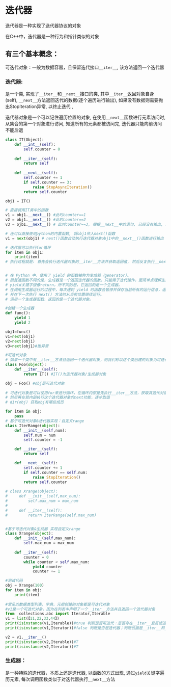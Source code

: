 # 迭代器

迭代器是一种实现了迭代器协议的对象

在C++中，迭代器是一种行为和指针类似的对象

## 有三个基本概念：

可迭代对象：一般为数据容器，且保留迭代接口`__iter__`, 该方法返回一个迭代器

### 迭代器: 

是一个类, 实现了`__iter__`和`__next__`接口的类, 其中`__iter__`返回对象自身(self), `__next__`方法返回迭代的数据(逐个遍历进行输出), 如果没有数据则需要抛出StopIteration异常, 以终止迭代 , 

迭代器对象是一个可以记住遍历位置的对象, 在使用`__next__`函数进行元素访问时, 从集合的第一个对象进行访问, 知道所有的元素都被访问完, 迭代器只能向前访问不能后退

```python
class IT(Object):
    def __int__(self):
        self.counter = 0
        
    def __iter__(self):
        return self
    
    def __next__(self):
        self.counter += 1
        if self.counter == 3:
            raise StopAsyncIteration()
        return self.counter

obj1 = IT()

# 直接调用IT类中的函数
v1 = obj1.__next__() #此时counter==1
v2 = obj1.__next__() #此时counter==2
v3 = ojb1.__next__() # 此时counter==3, 根据__next__中的语句, 已经没有输出, 所以此时要进行StopIteration的异常提示

# 还可以直接使用python的内置函数, 将obj1传入next()函数
v1 = next(obj1) # next()函数自动执行迭代器对象obj1中的__next__()函数进行输出

# 迭代器可以执行for循环
for item in obj1:
    print(item)
# 执行过程就是: 首先会执行迭代器对象的__iter__方法并获取返回值, 然后反复执行__next__方法,每执行一次就把返回值赋给item


# 在 Python 中，使用了 yield 的函数被称为生成器（generator）。
# 跟普通函数不同的是，生成器是一个返回迭代器的函数，只能用于迭代操作，更简单点理解生成器就是一个迭代器。
# yield关键字很像return，所不同的是，它返回的是一个生成器。
# 在调用生成器运行的过程中，每次遇到 yield 时函数会暂停并保存当前所有的运行信息，返回 yield 的值,
# 并在下一次执行 next() 方法时从当前位置继续运行。
# 调用一个生成器函数，返回的是一个迭代器对象。

#创建一个生成器
def func():
    yield 1
    yield 2

obj1=func()
v1=next(obj1)
v2=next(obj1)
v3=next(obj1)#抛异常

#可迭代对象
# 如果一个类中有__iter__方法且返回一个迭代器对象，则我们称以这个类创建的对象为可迭代对象。
class Foo(object):
    def __iter__(self):
        return IT() #IT()为迭代器对象/生成器对象

obj = Foo() #obj是可迭代对象
    
# 可迭代对象是可以使用for来进行循环，在循环内部是先执行__iter__方法，获取其迭代对象，
# 然后再在其内部执行这个迭代器对象的next功能，逐步取值
# dir(obj) 获取obj有哪些成员

for item in obj:
    pass
# 基于可迭代对象&迭代器实现：自定义range
class IterRange(object):
    def __init__(self,num):
        self.num = num
        self.counter = -1

    def __iter__(self):
        return self

    def __next__(self):
        self.counter += 1
        if self.counter == self.num:
            raise StopIteration()
        return self.counter
    
# class Xrange(object):
#     def __init__(self,max_num):
#         self.max_num = max_num
#
#     def __iter__(self):
#         return IterRange(self.max_num)


#基于可迭代对象&生成器 实现自定义range
class Xrange(object):
    def __init__(self,max_num):
        self.max_num = max_num
    
    def __iter__(self):
        counter = 0
        while counter < self.max_num:
            yield counter
            counter += 1

#测试代码
obj = Xrange(100)
for item in obj:
    print(item)
    
#常见的数据类型列表，字典，元祖创建的对象都是可迭代对象
#v1是一个可迭代对象，因为在列表中声明了一个__iter__方法并且返回一个迭代器对象
from  collections.abc import Iterator,Iterable
v1 = list(【11,22,33,44】)
print(isinstance(v1,Iterable))#true 判断是否可迭代：是否存在__iter__且反馈迭代器对象
print(isinstance(v1,Iterator))#false 判断是否是迭代器；判断依据是__iter__和__next__

v2 = v1.__iter__()
print(isinstance(v2,Iterable))#T
print(isinstance(v2,Iterator))#T
```



### 生成器：

是一种特殊的迭代器，本质上还是迭代器, 以函数的方式出现, 通过`yield`关键字遍历元素, 每次调用函数类似于对迭代器执行`__next__`方法